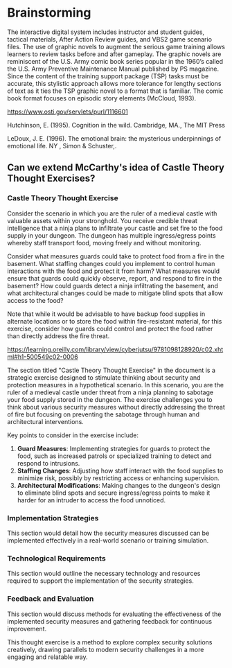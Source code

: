 # Brainstorming 

The interactive digital system includes instructor and
student guides, tactical materials, After Action Review
guides, and VBS2 game scenario files. The use of
graphic novels to augment the serious game training
allows learners to review tasks before and after
gameplay. The graphic novels are reminiscent of the
U.S. Army comic book series popular in the 1960’s
called the U.S. Army Preventive Maintenance Manual
published by PS magazine. Since the content of the
training support package (TSP) tasks must be accurate,
this stylistic approach allows more tolerance for lengthy
sections of text as it ties the TSP graphic novel to a
format that is familiar. The comic book format focuses
on episodic story elements (McCloud, 1993).

https://www.osti.gov/servlets/purl/1116601

Hutchinson, E. (1995). Cognition in the wild.
Cambridge, MA., The MIT Press

LeDoux, J. E. (1996). The emotional brain: the
mysterious underpinnings of emotional life. NY ,
Simon & Schuster,. 

## Can we extend McCarthy's idea of Castle Theory Thought Exercises? 

### Castle Theory Thought Exercise
Consider the scenario in which you are the ruler of a medieval castle with valuable assets within your stronghold. You receive credible threat intelligence that a ninja plans to infiltrate your castle and set fire to the food supply in your dungeon. The dungeon has multiple ingress/egress points whereby staff transport food, moving freely and without monitoring.

Consider what measures guards could take to protect food from a fire in the basement. What staffing changes could you implement to control human interactions with the food and protect it from harm? What measures would ensure that guards could quickly observe, report, and respond to fire in the basement? How could guards detect a ninja infiltrating the basement, and what architectural changes could be made to mitigate blind spots that allow access to the food?

Note that while it would be advisable to have backup food supplies in alternate locations or to store the food within fire-resistant material, for this exercise, consider how guards could control and protect the food rather than directly address the fire threat.

https://learning.oreilly.com/library/view/cyberjutsu/9781098128920/c02.xhtml#h1-500549c02-0006

The section titled "Castle Theory Thought Exercise" in the document is a strategic exercise designed to stimulate thinking about security and protection measures in a hypothetical scenario. In this scenario, you are the ruler of a medieval castle under threat from a ninja planning to sabotage your food supply stored in the dungeon. The exercise challenges you to think about various security measures without directly addressing the threat of fire but focusing on preventing the sabotage through human and architectural interventions.

Key points to consider in the exercise include:

1. **Guard Measures**: Implementing strategies for guards to protect the food, such as increased patrols or specialized training to detect and respond to intrusions.
2. **Staffing Changes**: Adjusting how staff interact with the food supplies to minimize risk, possibly by restricting access or enhancing supervision.
3. **Architectural Modifications**: Making changes to the dungeon's design to eliminate blind spots and secure ingress/egress points to make it harder for an intruder to access the food unnoticed.

### Implementation Strategies
This section would detail how the security measures discussed can be implemented effectively in a real-world scenario or training simulation.

### Technological Requirements
This section would outline the necessary technology and resources required to support the implementation of the security strategies.

### Feedback and Evaluation
This section would discuss methods for evaluating the effectiveness of the implemented security measures and gathering feedback for continuous improvement.

This thought exercise is a method to explore complex security solutions creatively, drawing parallels to modern security challenges in a more engaging and relatable way.
